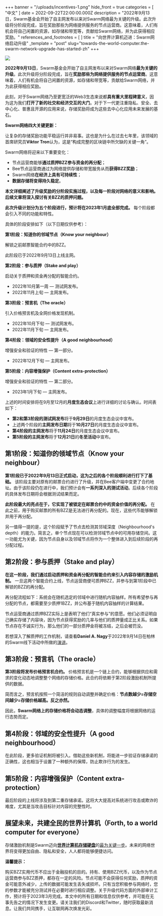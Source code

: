 +++
banner = "/uploads/incentives-1.png"
hide_front = true
categories = [ "中文" ]
date = 2022-09-22T22:00:00.000Z
description = "2022年9月13日，Swarm基金会开始了自主网发布以来对Swarm网络最为关键的升级。此次升级将分阶段完成，旨在奖励那些为网络提供服务的节点运营商。这意味着，人们有机会将自己闲置的资源，如存储和带宽等，贡献给Swarm网络，并为此获得相应奖励。"
references_and_footnotes = [ ]
title = "向世界计算机迈进：Swarm网络启动升级"
_template = "post"
slug="towards-the-world-computer.the-swarm-network-upgrade-has-started-zh"
+++

![](https://blog.ethswarm.org/uploads/incentives-1.png)

**2022年9月13日**，Swarm基金会开始了自主网发布以来对Swarm网络**最为关键的升级**。此次升级将分阶段完成，旨在**奖励那些为网络提供服务的节点运营商**。这意味着，人们有机会将自己闲置的资源，如存储和带宽等，贡献给Swarm网络，并为此获得相应奖励。

此刻，对于Swarm网络乃至更宽泛的Web3生态来说都**具有重大里程碑意义**，因为这为我们**打开了新的社交和经济交互的大门**。对于下一代更注重隐私、安全、去中心化、普惠且开源的应用来说，存储奖励将成为这些去中心化应用未来发展的基石。

**Swarm网络四大关键更新：**

让复杂的存储奖励功能平稳运行并非易事。这也是为什么在过去七年里，该领域的首席研究员**Viktor Tron**认为，这是“构成完整的区块链中所欠缺的关键一角”。

Swarm网络将迎来以下重要变化：

- 节点运营商能够**通过质押BZZ参与资金的再分配**；
- Bee节点运营商通过为网络提供存储和带宽服务从而**获得BZZ奖励**；
- Swarm网络**在经济上具有可持续性**；
- **数据存储将变得持久稳定**。

**本文详细阐述了升级奖励的分阶段实施过程，以及每一阶段对网络的意义和影响。后续文章将深入探讨有关BZZ的质押问题。**

**此次升级计划分为五个阶段进行，预计将在2023年1月底全部完成。** 每个阶段都会引入不同的功能和特性。

具体的阶段安排如下（以下日期仅供参考）：

**第1阶段：知道你的邻域节点（Know your neighbour）**

解锁之前邮票智能合约中的BZZ。

此阶段已于2022年9月13日上线主网。

**第2阶段：参与质押（Stake and play）**

启动关于质押和资金再分配的智能合约。
- 2022年10月第一周 — 测试网发布。
- 2022年11月上旬 — 主网发布。

**第3阶段：预言机（The oracle）**

引入价格预言机及全网价格发现机制。
- 2022年10月下旬 — 测试网发布。
- 2022年11月下旬 — 主网发布。

**第4阶段：领域的安全性提升（A good neighbourhood）**

增强安全和验证的特性 — 第一部分。
- 2022年12月下旬 — 主网发布。

**第5阶段：内容增强保护（Content extra-protection）**

增强安全和验证的特性 — 第二部分。
- 2023年1月下旬 — 主网发布。

上述的时间安排将在9月至12月的**月度生态会议**上进行详细的讨论与确认。时间表如下：

- **第2和第3阶段的测试网发布**将于**9月29日**的月度生态会议中宣布。
- 上述两个阶段的**主网发布日期**将于**10月27日**的月度生态会议中宣布。
- **第4阶段的主网发布**将于**11月24日**的月度生态会议中宣布。
- **第5阶段的主网发布**将于**12月21日**的**冬至活动**中宣布。

## 第1阶段：知道你的领域节点（Know your neighbour）

**第1阶段已于2022年9月13日正式启动，这为之后的各个阶段顺利进行打下了基础。** 该阶段主要对原有的邮票合约进行了升级，并在Bee客户端中变更了合约地址。由于该阶段仍在进行中，我们预计会有**一系列深入的测试活动**。后续各个阶段的具体发布日期将会根据测试结果而定。

**此阶段最大的亮点在于，它实现了被锁定在邮票合约中的资金价值的再分配。** 在此之前，用于购买邮票的所有BZZ是无法进行再分配的。现在，这些代币能够解锁并用于再分配。

另一值得一提的是，这个阶段赋予了节点去检测其邻域深度（Neighbourhood's depth）的能力。简言之，单个节点现在可以检测邻域节点中的可用存储空间。这一功能尤为关键，因为节点自身以及邻域节点将作为一个整体进入到后续阶段的再分配过程。

## 第2阶段：参与质押（Stake and play）

**在这一阶段，我们通过启动质押和资金再分配的智能合约来引入内容存储的激励机制。** 一旦这两个智能合约上线，节点运营商便可质押BZZ，并参与到第1阶段中已解锁的BZZ的再分配。

再分配流程如下：系统会在随机选定的邻域中进行随机内容抽样。所有希望参与再分配的节点，都需要至少质押1BZZ，并公布基于随机内容抽样的计算结果。

节点运营商通过质押BZZ实际上是表明了他们“真实参与”的意愿。他们必须证明自己确实存储了内容块，因为节点获得奖励的几率与他们的质押量成正比关系。如果节点存在不诚实行为，那么他们的一部分质押金将被冻结，之后会被罚没。

若想深入了解质押的工作机制，请查看**Daniel A. Nagy**于2022年9月14日在柏林的Swarm线下活动中所做的[演讲](https://youtube.com/watch?v=OH18D_PKo9U&feature=share&utm_source=EKLEiJECCKjOmKnC5IiRIQ&t=1454)。

## 第3阶段：预言机（The oracle）

**第3阶段将发布价格预言机合约。** 价格预言机是一个链上合约，能够根据供应和需求的变化动态地调整整个网络的存储价格。此合约将依赖于第2阶段激励机制所提供的数据。

简而言之，预言机按照一个简洁的规则自动调整并确定价格：**节点数越少=存储空间越少=存储价格越高。反之亦然。**

因此，**Swarm网络上的存储价格将会动态调整**，具体的调整幅度将根据网络的运行态势而定。

## 第4阶段：邻域的安全性提升（A good neighbourhood）

在此阶段，更多验证机制将被引入。借助这些新机制，将能进一步验证存储承诺的正确性，这也相当于设置了一种额外的保障，防止欺诈行为的发生。

## 第5阶段：内容增强保护（Content extra-protection）

最后阶段的上线将涉及到第二重存储承诺。这将大大提高对系统进行攻击或欺诈的难度，尤其是当攻击目标针对内容的完整性时。

## 展望未来，共建全民的世界计算机（Forth, to a world computer for everyone）

存储激励机制是Swarm迈向[**世界计算机存储硬盘**](https://medium.com/ethereum-swarm/swarm-storing-data-for-the-world-computer-5ab61941e7d9)的[最为关键一步](https://progress.ethswarm.org/)。未来的网络世界将变得更加自由、隐私和安全，人人都将能够便捷访问。

**温馨提示：**

购买BZZ实用代币不应出于金融投机的目的。持有、使用BZZ代币，以及作为节点运营商参与BZZ质押，都存在一定的风险。节点可能不会获得任何奖励，质押的资金可能意外减少，上传的数据可能发生丢失或损坏。只有当您积极参与网络时，您的参数才能被充分测试并在必要时进行相应调整。关于升级代码方面的外部审计工作，预计将于2023年3月完成。本文中的所有日期和信息仅供参考，并可能在无事先告之的情况下发生变更。请关注我们的Discord和Twitter，随时获取最新消息。让我们共同携手，让互联网再次焕发光彩。